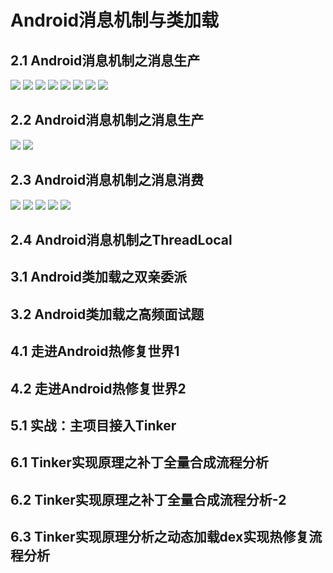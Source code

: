# Android消息机制与类加载


## 2.1 Android消息机制之消息生产

<img src="image/Android消息机制1.png" style="zoom:100%"> 
<img src="image/Android消息机制2.png" style="zoom:100%"> 
<img src="image/Android消息机制3.png" style="zoom:100%"> 
<img src="image/Android消息机制4.png" style="zoom:100%"> 
<img src="image/Android消息机制5.png" style="zoom:100%"> 
<img src="image/Android消息机制6.png" style="zoom:100%"> 
<img src="image/Android消息机制7.png" style="zoom:100%"> 
<img src="image/Android消息机制8.png" style="zoom:100%">

 ## 2.2 Android消息机制之消息生产

<img src="image/Android消息机制9.png" style="zoom:100%"> 
<img src="image/Android消息机制10.png" style="zoom:100%"> 

## 2.3 Android消息机制之消息消费

<img src="image/Android消息机制11.png" style="zoom:100%">
<img src="image/Android消息机制12.png" style="zoom:100%"> 
<img src="image/Android消息机制13.png" style="zoom:100%"> 
<img src="image/Android消息机制14.png" style="zoom:100%"> 
<img src="image/Android消息机制15.png" style="zoom:100%"> 

## 2.4 Android消息机制之ThreadLocal


## 3.1 Android类加载之双亲委派

## 3.2 Android类加载之高频面试题
## 4.1 走进Android热修复世界1

## 4.2 走进Android热修复世界2
## 5.1 实战：主项目接入Tinker

## 6.1 Tinker实现原理之补丁全量合成流程分析

## 6.2 Tinker实现原理之补丁全量合成流程分析-2
## 6.3 Tinker实现原理分析之动态加载dex实现热修复流程分析

